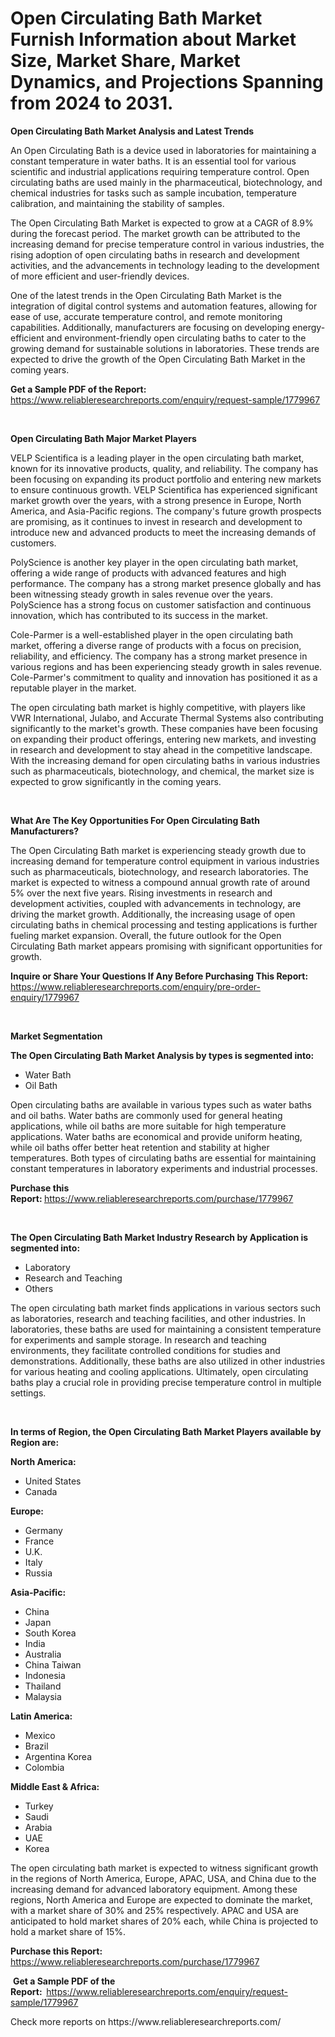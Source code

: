 <p><h1>Open Circulating Bath Market Furnish Information about Market Size, Market Share, Market Dynamics, and Projections Spanning from 2024 to 2031.</h1></p><p><strong>Open Circulating Bath Market Analysis and Latest Trends</strong></p>
<p><p>An Open Circulating Bath is a device used in laboratories for maintaining a constant temperature in water baths. It is an essential tool for various scientific and industrial applications requiring temperature control. Open circulating baths are used mainly in the pharmaceutical, biotechnology, and chemical industries for tasks such as sample incubation, temperature calibration, and maintaining the stability of samples.</p><p>The Open Circulating Bath Market is expected to grow at a CAGR of 8.9% during the forecast period. The market growth can be attributed to the increasing demand for precise temperature control in various industries, the rising adoption of open circulating baths in research and development activities, and the advancements in technology leading to the development of more efficient and user-friendly devices. </p><p>One of the latest trends in the Open Circulating Bath Market is the integration of digital control systems and automation features, allowing for ease of use, accurate temperature control, and remote monitoring capabilities. Additionally, manufacturers are focusing on developing energy-efficient and environment-friendly open circulating baths to cater to the growing demand for sustainable solutions in laboratories. These trends are expected to drive the growth of the Open Circulating Bath Market in the coming years.</p></p>
<p><strong>Get a Sample PDF of the Report:&nbsp;</strong> <a href="https://www.reliableresearchreports.com/enquiry/request-sample/1779967">https://www.reliableresearchreports.com/enquiry/request-sample/1779967</a></p>
<p>&nbsp;</p>
<p><strong>Open Circulating Bath Major Market Players</strong></p>
<p><p>VELP Scientifica is a leading player in the open circulating bath market, known for its innovative products, quality, and reliability. The company has been focusing on expanding its product portfolio and entering new markets to ensure continuous growth. VELP Scientifica has experienced significant market growth over the years, with a strong presence in Europe, North America, and Asia-Pacific regions. The company's future growth prospects are promising, as it continues to invest in research and development to introduce new and advanced products to meet the increasing demands of customers.</p><p>PolyScience is another key player in the open circulating bath market, offering a wide range of products with advanced features and high performance. The company has a strong market presence globally and has been witnessing steady growth in sales revenue over the years. PolyScience has a strong focus on customer satisfaction and continuous innovation, which has contributed to its success in the market.</p><p>Cole-Parmer is a well-established player in the open circulating bath market, offering a diverse range of products with a focus on precision, reliability, and efficiency. The company has a strong market presence in various regions and has been experiencing steady growth in sales revenue. Cole-Parmer's commitment to quality and innovation has positioned it as a reputable player in the market.</p><p>The open circulating bath market is highly competitive, with players like VWR International, Julabo, and Accurate Thermal Systems also contributing significantly to the market's growth. These companies have been focusing on expanding their product offerings, entering new markets, and investing in research and development to stay ahead in the competitive landscape. With the increasing demand for open circulating baths in various industries such as pharmaceuticals, biotechnology, and chemical, the market size is expected to grow significantly in the coming years.</p></p>
<p>&nbsp;</p>
<p><strong>What Are The Key Opportunities For Open Circulating Bath Manufacturers?</strong></p>
<p><p>The Open Circulating Bath market is experiencing steady growth due to increasing demand for temperature control equipment in various industries such as pharmaceuticals, biotechnology, and research laboratories. The market is expected to witness a compound annual growth rate of around 5% over the next five years. Rising investments in research and development activities, coupled with advancements in technology, are driving the market growth. Additionally, the increasing usage of open circulating baths in chemical processing and testing applications is further fueling market expansion. Overall, the future outlook for the Open Circulating Bath market appears promising with significant opportunities for growth.</p></p>
<p><strong>Inquire or Share Your Questions If Any Before Purchasing This Report:</strong> <a href="https://www.reliableresearchreports.com/enquiry/pre-order-enquiry/1779967">https://www.reliableresearchreports.com/enquiry/pre-order-enquiry/1779967</a></p>
<p>&nbsp;</p>
<p><strong>Market Segmentation</strong></p>
<p><strong>The Open Circulating Bath Market Analysis by types is segmented into:</strong></p>
<p><ul><li>Water Bath</li><li>Oil Bath</li></ul></p>
<p><p>Open circulating baths are available in various types such as water baths and oil baths. Water baths are commonly used for general heating applications, while oil baths are more suitable for high temperature applications. Water baths are economical and provide uniform heating, while oil baths offer better heat retention and stability at higher temperatures. Both types of circulating baths are essential for maintaining constant temperatures in laboratory experiments and industrial processes.</p></p>
<p><strong>Purchase this Report:&nbsp;</strong><a href="https://www.reliableresearchreports.com/purchase/1779967">https://www.reliableresearchreports.com/purchase/1779967</a></p>
<p>&nbsp;</p>
<p><strong>The Open Circulating Bath Market Industry Research by Application is segmented into:</strong></p>
<p><ul><li>Laboratory</li><li>Research and Teaching</li><li>Others</li></ul></p>
<p><p>The open circulating bath market finds applications in various sectors such as laboratories, research and teaching facilities, and other industries. In laboratories, these baths are used for maintaining a consistent temperature for experiments and sample storage. In research and teaching environments, they facilitate controlled conditions for studies and demonstrations. Additionally, these baths are also utilized in other industries for various heating and cooling applications. Ultimately, open circulating baths play a crucial role in providing precise temperature control in multiple settings.</p></p>
<p>&nbsp;</p>
<p><strong>In terms of Region, the Open Circulating Bath Market Players available by Region are:</strong></p>
<p>
    <p> <strong> North America: </strong>
        <ul>
            <li>United States</li>
            <li>Canada</li>
        </ul>
        </p> 
    <p> <strong> Europe: </strong>
        <ul>
            <li>Germany</li>
            <li>France</li>
            <li>U.K.</li>
            <li>Italy</li>
            <li>Russia</li>
        </ul>
        </p> 
    <p> <strong> Asia-Pacific: </strong>
        <ul>
            <li>China</li>
            <li>Japan</li>
            <li>South Korea</li>
            <li>India</li>
            <li>Australia</li>
            <li>China Taiwan</li>
            <li>Indonesia</li>
            <li>Thailand</li>
            <li>Malaysia</li>
        </ul>
        </p> 
    <p> <strong> Latin America: </strong>
        <ul>
            <li>Mexico</li>
            <li>Brazil</li>
            <li>Argentina Korea</li>
            <li>Colombia</li>
        </ul>
        </p> 
    <p> <strong> Middle East & Africa: </strong>
        <ul>
            <li>Turkey</li>
            <li>Saudi</li>
            <li>Arabia</li>
            <li>UAE</li>
            <li>Korea</li>
        </ul>
    </p>
    </p>
<p><p>The open circulating bath market is expected to witness significant growth in the regions of North America, Europe, APAC, USA, and China due to the increasing demand for advanced laboratory equipment. Among these regions, North America and Europe are expected to dominate the market, with a market share of 30% and 25% respectively. APAC and USA are anticipated to hold market shares of 20% each, while China is projected to hold a market share of 15%.</p></p>
<p><strong>Purchase this Report: </strong><a href="https://www.reliableresearchreports.com/purchase/1779967">https://www.reliableresearchreports.com/purchase/1779967</a></p>
<p>&nbsp;<strong>Get a Sample PDF of the Report:&nbsp;&nbsp;</strong><a href="https://www.reliableresearchreports.com/enquiry/request-sample/1779967">https://www.reliableresearchreports.com/enquiry/request-sample/1779967</a></p>
<p><strong></strong></p>
<p>Check more reports on https://www.reliableresearchreports.com/</p>